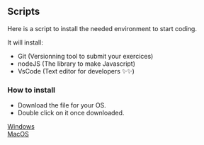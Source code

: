 ## Scripts

Here is a script to install the needed environment to start coding.

It will install:
- Git (Versionning tool to submit your exercices)
- nodeJS (The library to make Javascript)
- VsCode (Text editor for developers ✨✨)

### How to install
* Download the file for your OS.
* Double click on it once downloaded.

<a href="InstallDiscoveryWindows.exe" download>Windows</a><br>
<a href="InstallDiscoveryMacOs.command" download>MacOS</a><br>